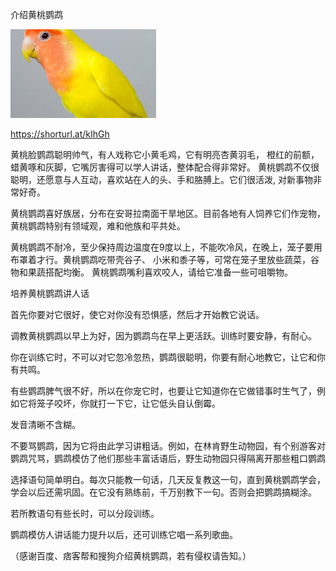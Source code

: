 介绍黄桃鹦鹉


![介绍黄桃鹦鹉](https://github.com/ywangnccu/ywang/blob/main/images/YellowPeachParrot.jpg)

https://shorturl.at/kIhGh

黄桃脸鹦鹉聪明帅气，有人戏称它小黄毛鸡，它有明亮杏黄羽毛， 橙红的前额， 蜡黄啄和灰脚，它嘴厉害得可以学人讲话，整体配合得非常好。
黄桃鹦鹉不仅很聪明，还愿意与人互动，喜欢站在人的头、手和胳膊上。它们很活泼, 对新事物非常好奇。

黄桃鹦鹉喜好族居，分布在安哥拉南面干旱地区。目前各地有人饲养它们作宠物，黄桃鹦鹉特别有领域观，难和他族和平共处。

黄桃鹦鹉不耐冷，至少保持周边温度在9度以上，不能吹冷风，在晚上，笼子要用布罩着才行。黄桃鹦鹉吃带壳谷子、 小米和黍子等，可常在笼子里放些蔬菜，谷物和果蔬搭配均衡。
黄桃鹦鹉嘴利喜欢咬人，请给它准备一些可咀嚼物。



培养黄桃鹦鹉讲人话

首先你要对它很好，使它对你没有恐惧感，然后才开始教它说话。

调教黄桃鹦鹉以早上为好，因为鹦鹉鸟在早上更活跃。训练时要安静，有耐心。


你在训练它时，不可以对它忽冷忽热，鹦鹉很聪明，你要有耐心地教它，让它和你有共鸣。

有些鹦鹉脾气很不好，所以在你宠它时，也要让它知道你在它做错事时生气了，例如它将笼子咬坏，你就打一下它，让它低头自认倒霉。

发音清晰不含糊。

不要骂鹦鹉，因为它将由此学习讲粗话。例如，在林肯野生动物园，有个别游客对鹦鹉咒骂，鹦鹉模仿了他们那些丰富话语后，野生动物园只得隔离开那些粗口鹦鹉

选择语句简单明白。每次只能教一句话，几天反复教这一句，直到黄桃鹦鹉学会，学会以后还需巩固。在它没有熟练前，千万别教下一句。否则会把鹦鹉搞糊涂。

若所教语句有些长时，可以分段训练。

鹦鹉模仿人讲话能力提升以后，还可训练它唱一系列歌曲。

    

（感谢百度、痞客帮和搜狗介绍黄桃鹦鹉，若有侵权请告知。）
